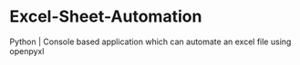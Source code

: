 # Excel-Sheet-Automation
Python |  Console based application which can automate an excel file using openpyxl
